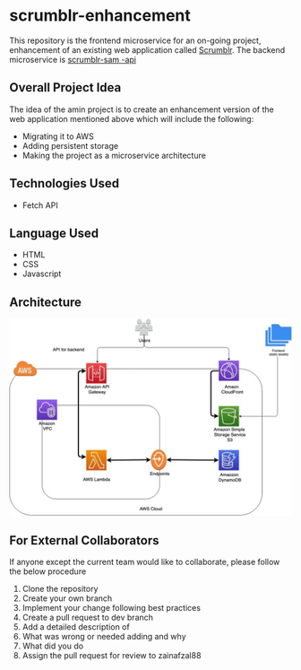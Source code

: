 # scrumblr-enhancement

This repository is the frontend microservice for an on-going project, enhancement of an existing web application called [Scrumblr](http://scrumblr.ca/). The backend microservice is [scrumblr-sam -api](https://github.com/zainafzal88/scrumblr-sam-api/tree/stable-backend)


## Overall Project Idea
The idea of the amin project is to create an enhancement version of the web application mentioned above which will include the following:

* Migrating it to AWS
* Adding persistent storage
* Making the project as a microservice architecture

## Technologies Used
* Fetch API

## Language Used
* HTML
* CSS
* Javascript

## Architecture
![](architecture-diagram.jpeg)

## For External Collaborators
If anyone except the current team would like to collaborate, please follow the below procedure

1. Clone the repository
2. Create your own branch
3. Implement your change following best practices
4. Create a pull request to dev branch
5. Add a detailed description of
6. What was wrong or needed adding and why
7. What did you do
8. Assign the pull request for review to zainafzal88
